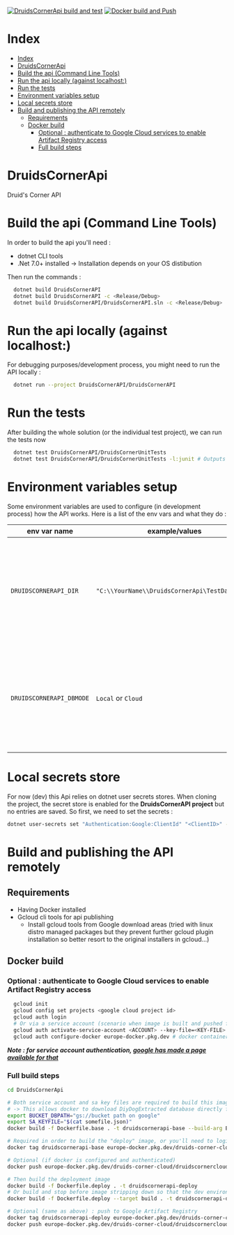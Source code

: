 [![DruidsCornerApi build and test](https://github.com/bebenlebricolo/DruidsCornerApi/actions/workflows/dotnet.yml/badge.svg?branch=main)](https://github.com/bebenlebricolo/DruidsCornerApi/actions/workflows/dotnet.yml) [![Docker build and Push](https://github.com/bebenlebricolo/DruidsCornerApi/actions/workflows/docker_image.yml/badge.svg)](https://github.com/bebenlebricolo/DruidsCornerApi/actions/workflows/docker_image.yml)

# Index

- [Index](#index)
- [DruidsCornerApi](#druidscornerapi)
- [Build the api (Command Line Tools)](#build-the-api-command-line-tools)
- [Run the api locally (against localhost:)](#run-the-api-locally-against-localhost)
- [Run the tests](#run-the-tests)
- [Environment variables setup](#environment-variables-setup)
- [Local secrets store](#local-secrets-store)
- [Build and publishing the API remotely](#build-and-publishing-the-api-remotely)
  - [Requirements](#requirements)
  - [Docker build](#docker-build)
    - [Optional : authenticate to Google Cloud services to enable Artifact Registry access](#optional--authenticate-to-google-cloud-services-to-enable-artifact-registry-access)
    - [Full build steps](#full-build-steps)

# DruidsCornerApi
Druid's Corner API

# Build the api (Command Line Tools)
In order to build the api you'll need :
* dotnet CLI tools
* .Net 7.0+ installed
-> Installation depends on your OS distibution

Then run the commands :
```bash
  dotnet build DruidsCornerAPI
  dotnet build DruidsCornerAPI -c <Release/Debug>
  dotnet build DruidsCornerAPI/DruidsCornerAPI.sln -c <Release/Debug>  # Builds the whole solution
```

# Run the api locally (against localhost:<port number>)
For debugging purposes/development process, you might need to run the API locally :

```bash
  dotnet run --project DruidsCornerAPI/DruidsCornerAPI
```

# Run the tests

After building the whole solution (or the individual test project), we can run the tests now
```bash
  dotnet test DruidsCornerAPI/DruidsCornerUnitTests 
  dotnet test DruidsCornerAPI/DruidsCornerUnitTests -l:junit # Outputs TestResults.xml in the DruidsCornerUnitTests/TestResults/ folder
```

# Environment variables setup
Some environment variables are used to configure (in development process) how the API works.
Here is a list of the env vars and what they do :

|   env var name        |  example/values       |   description         |
|-----------------------|-----------------------|-----------------------|
| `DRUIDSCORNERAPI_DIR` |`"C:\\YourName\\DruidsCornerApi\TestDatabase"` | Tells the runtime where to find repo's base location. Used for testing purposes (with local database especially) |
| `DRUIDSCORNERAPI_DBMODE` | `Local` or `Cloud` | Tells the runtime where to look for a database. This overrides the Database default selection mode |

# Local secrets store
For now (dev) this Api relies on dotnet user secrets stores.
When cloning the project, the secret store is enabled for the **DruidsCornerAPI project** but no entries are saved.
So first, we need to set the secrets :
```bash
dotnet user-secrets set "Authentication:Google:ClientId" "<ClientID>" -p DruidsCornerAPI/DruidsCornerAPI
```

# Build and publishing the API remotely

## Requirements 
* Having Docker installed
* Gcloud cli tools for api publishing
  * Install gcloud tools from Google download areas (tried with linux distro managed packages but they prevent further gcloud plugin installation so better resort to the original installers in gcloud...)

## Docker build
### Optional : authenticate to Google Cloud services to enable Artifact Registry access

```bash
  gcloud init
  gcloud config set projects <google cloud project id>
  gcloud auth login
  # Or via a service account (scenario when image is built and pushed from servers, like from Github or Azure Dev Ops)
  gcloud auth activate-service-account <ACCOUNT> --key-file=<KEY-FILE>
  gcloud auth configure-docker europe-docker.pkg.dev # docker container registry is hosted in europe for now, this can change.
```

***Note : for service account authentication, [google has made a page available for that](https://cloud.google.com/artifact-registry/docs/docker/authentication?hl=fr)***

### Full build steps

```bash
cd DruidsCornerApi

# Both service account and sa key files are required to build this image
# -> This allows docker to download DiyDogExtracted database directly from GS buckets through service account authentication
export BUCKET_DBPATH="gs://bucket path on google"
export SA_KEYFILE="$(cat somefile.json)"
docker build -f Dockerfile.base . -t druidscornerapi-base --build-arg BUCKET_DBPATH=$BUCKET_DBPATH --build-arg SA_KEYFILE=$SA_KEYFILE

# Required in order to build the "deploy" image, or you'll need to login to Artifact registry with Gcloud first and configure Docker to pull from it
docker tag druidscornerapi-base europe-docker.pkg.dev/druids-corner-cloud/druidscornercloud-registry/druidscornerapi-base

# Optional (if docker is configured and authenticated)
docker push europe-docker.pkg.dev/druids-corner-cloud/druidscornercloud-registry/druidscornerapi-base

# Then build the deployment image
docker build -f Dockerfile.deploy . -t druidscornerapi-deploy
# Or build and stop before image stripping down so that the dev environment is still there
docker build -f Dockerfile.deploy --target build . -t druidscornerapi-deploy

# Optional (same as above) : push to Google Artifact Registry
docker tag druidscornerapi-deploy europe-docker.pkg.dev/druids-corner-cloud/druidscornercloud-registry/druidscornerapi-deploy
docker push europe-docker.pkg.dev/druids-corner-cloud/druidscornercloud-registry/druidscornerapi-deploy
```